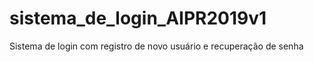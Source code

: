 # sistema_de_login_AIPR2019v1
Sistema de login com registro de novo usuário e recuperação de senha 
